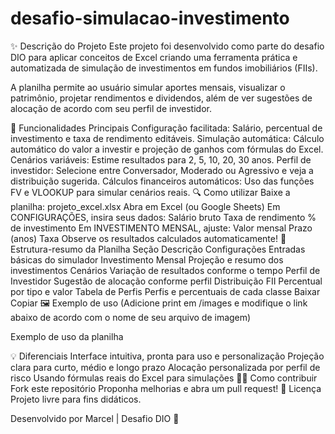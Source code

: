 # desafio-simulacao-investimento

✨ Descrição do Projeto
Este projeto foi desenvolvido como parte do desafio DIO para aplicar conceitos de Excel criando uma ferramenta prática e automatizada de simulação de investimentos em fundos imobiliários (FIIs).

A planilha permite ao usuário simular aportes mensais, visualizar o patrimônio, projetar rendimentos e dividendos, além de ver sugestões de alocação de acordo com seu perfil de investidor.

🚀 Funcionalidades Principais
Configuração facilitada: Salário, percentual de investimento e taxa de rendimento editáveis.
Simulação automática: Cálculo automático do valor a investir e projeção de ganhos com fórmulas do Excel.
Cenários variáveis: Estime resultados para 2, 5, 10, 20, 30 anos.
Perfil de investidor: Selecione entre Conversador, Moderado ou Agressivo e veja a distribuição sugerida.
Cálculos financeiros automáticos: Uso das funções FV e VLOOKUP para simular cenários reais.
🔍 Como utilizar
Baixe a planilha: projeto_excel.xlsx
Abra em Excel (ou Google Sheets)
Em CONFIGURAÇÕES, insira seus dados:
Salário bruto
Taxa de rendimento
% de investimento
Em INVESTIMENTO MENSAL, ajuste:
Valor mensal
Prazo (anos)
Taxa
Observe os resultados calculados automaticamente!
🧮 Estrutura-resumo da Planilha
Seção	Descrição
Configurações	Entradas básicas do simulador
Investimento Mensal	Projeção e resumo dos investimentos
Cenários	Variação de resultados conforme o tempo
Perfil de Investidor	Sugestão de alocação conforme perfil
Distribuição FII	Percentual por tipo e valor
Tabela de Perfis	Perfis e percentuais de cada classe
 Baixar
 Copiar
🖼️ Exemplo de uso
(Adicione print em /images e modifique o link abaixo de acordo com o nome de seu arquivo de imagem)

Exemplo de uso da planilha

💡 Diferenciais
Interface intuitiva, pronta para uso e personalização
Projeção clara para curto, médio e longo prazo
Alocação personalizada por perfil de risco
Usando fórmulas reais do Excel para simulações
👨‍💻 Como contribuir
Fork este repositório
Proponha melhorias e abra um pull request!
📝 Licença
Projeto livre para fins didáticos.

Desenvolvido por Marcel | Desafio DIO 🚀
